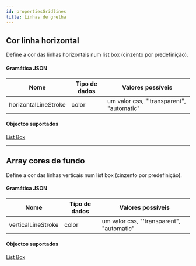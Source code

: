 ```yaml
---
id: propertiesGridlines
title: Linhas de grelha
---
```


## Cor linha horizontal

Define a cor das linhas horizontais num list box (cinzento por predefinição).

#### Gramática JSON

| Nome                 | Tipo de dados | Valores possíveis                         |
| -------------------- | ------------- | ----------------------------------------- |
| horizontalLineStroke | color         | um valor css, "'transparent", "automatic" |

#### Objectos suportados

[List Box](listbox_overview.md)

***

## Array cores de fundo

Define a cor das linhas verticais num list box (cinzento por predefinição).

#### Gramática JSON

| Nome               | Tipo de dados | Valores possíveis                         |
| ------------------ | ------------- | ----------------------------------------- |
| verticalLineStroke | color         | um valor css, "'transparent", "automatic" |

#### Objectos suportados

[List Box](listbox_overview.md)
